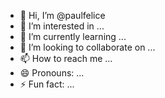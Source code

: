 - 👋 Hi, I’m @paulfelice
- 👀 I’m interested in ...
- 🌱 I’m currently learning ...
- 💞️ I’m looking to collaborate on ...
- 📫 How to reach me ...
- 😄 Pronouns: ...
- ⚡ Fun fact: ...

<!---
paulfelice/paulfelice is a ✨ special ✨ repository because its `README.md` (this file) appears on your GitHub profile.
You can click the Preview link to take a look at your changes.
--->
